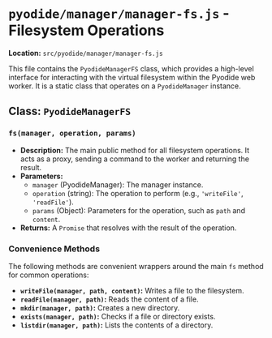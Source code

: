 # `pyodide/manager/manager-fs.js` - Filesystem Operations

**Location:** `src/pyodide/manager/manager-fs.js`

This file contains the `PyodideManagerFS` class, which provides a high-level interface for interacting with the virtual filesystem within the Pyodide web worker. It is a static class that operates on a `PyodideManager` instance.

## Class: `PyodideManagerFS`

### `fs(manager, operation, params)`
-   **Description:** The main public method for all filesystem operations. It acts as a proxy, sending a command to the worker and returning the result.
-   **Parameters:**
    -   `manager` (PyodideManager): The manager instance.
    -   `operation` (string): The operation to perform (e.g., `'writeFile'`, `'readFile'`).
    -   `params` (Object): Parameters for the operation, such as `path` and `content`.
-   **Returns:** A `Promise` that resolves with the result of the operation.

### Convenience Methods

The following methods are convenient wrappers around the main `fs` method for common operations:

-   **`writeFile(manager, path, content)`:** Writes a file to the filesystem.
-   **`readFile(manager, path)`:** Reads the content of a file.
-   **`mkdir(manager, path)`:** Creates a new directory.
-   **`exists(manager, path)`:** Checks if a file or directory exists.
-   **`listdir(manager, path)`:** Lists the contents of a directory. 